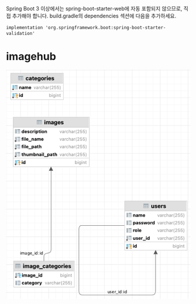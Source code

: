 Spring Boot 3 이상에서는 spring-boot-starter-web에 자동 포함되지 않으므로, 직접 추가해야 합니다. build.gradle의 dependencies 섹션에 다음을 추가하세요.
```
implementation 'org.springframework.boot:spring-boot-starter-validation'
```
# imagehub

![ERD.png](ERD.png)
